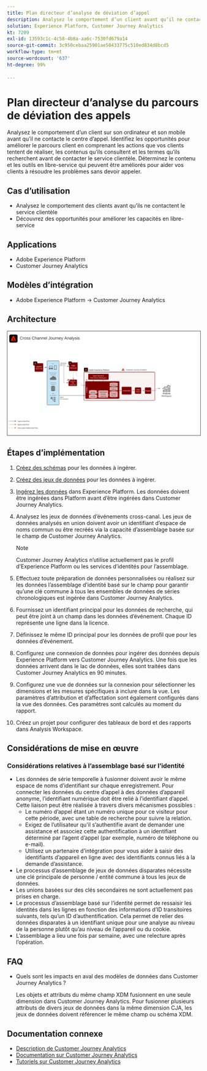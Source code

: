 ```yaml
---
title: Plan directeur d’analyse de déviation d’appel
description: Analysez le comportement d’un client avant qu’il ne contacte le centre d’appel.
solution: Experience Platform, Customer Journey Analytics
kt: 7209
exl-id: 13593c1c-4c58-4b8a-aa6c-7530fd679a14
source-git-commit: 3c950cebaa25901ae50433775c510ed834d8bcd5
workflow-type: tm+mt
source-wordcount: '637'
ht-degree: 99%

---
```


# Plan directeur d’analyse du parcours de déviation des appels

Analysez le comportement d’un client sur son ordinateur et son mobile avant qu’il ne contacte le centre d’appel. Identifiez les opportunités pour améliorer le parcours client en comprenant les actions que vos clients tentent de réaliser, les contenus qu’ils consultent et les termes qu’ils recherchent avant de contacter le service clientèle. Déterminez le contenu et les outils en libre-service qui peuvent être améliorés pour aider vos clients à résoudre les problèmes sans devoir appeler.

## Cas d’utilisation

* Analysez le comportement des clients avant qu’ils ne contactent le service clientèle
* Découvrez des opportunités pour améliorer les capacités en libre-service

## Applications

* Adobe Experience Platform
* Customer Journey Analytics

## Modèles d’intégration

* Adobe Experience Platform → Customer Journey Analytics

## Architecture

<img src="assets/CJA.svg" alt="Architecture de référence pour le plan directeur de Customer Journey Analytics" style="border:1px solid #4a4a4a" />

## Étapes d’implémentation

1. [Créez des schémas](https://experienceleague.adobe.com/?recommended=ExperiencePlatform-D-1-2021.1.xdm) pour les données à ingérer.
1. [Créez des jeux de données](https://experienceleague.adobe.com/docs/platform-learn/tutorials/data-ingestion/create-datasets-and-ingest-data.html?lang=fr) pour les données à ingérer.
1. [Ingérez les données](https://experienceleague.adobe.com/?recommended=ExperiencePlatform-D-1-2020.1.dataingestion&amp;lang=fr) dans Experience Platform.
Les données doivent être ingérées dans Platform avant d’être ingérées dans Customer Journey Analytics.
1. Analysez les jeux de données d’événements cross-canal.
Les jeux de données analysés en union doivent avoir un identifiant d’espace de noms commun ou être recréés via la capacité d’assemblage basée sur le champ de Customer Journey Analytics. 

   >[!NOTE]
   >
   >Customer Journey Analytics n’utilise actuellement pas le profil d’Experience Platform ou les services d’identités pour l’assemblage.

1. Effectuez toute préparation de données personnalisées ou réalisez sur les données l’assemblage d’identité basé sur le champ pour garantir qu’une clé commune à tous les ensembles de données de séries chronologiques est ingérée dans Customer Journey Analytics.
1. Fournissez un identifiant principal pour les données de recherche, qui peut être joint à un champ dans les données d’événement. Chaque ID représente une ligne dans la licence.
1. Définissez le même ID principal pour les données de profil que pour les données d’événement.
1. Configurez une connexion de données pour ingérer des données depuis Experience Platform vers Customer Journey Analytics. Une fois que les données arrivent dans le lac de données, elles sont traitées dans Customer Journey Analytics en 90 minutes.
1. Configurez une vue de données sur la connexion pour sélectionner les dimensions et les mesures spécifiques à inclure dans la vue. Les paramètres d’attribution et d’affectation sont également configurés dans la vue des données. Ces paramètres sont calculés au moment du rapport.
1. Créez un projet pour configurer des tableaux de bord et des rapports dans Analysis Workspace.

## Considérations de mise en œuvre

### Considérations relatives à l’assemblage basé sur l’identité

* Les données de série temporelle à fusionner doivent avoir le même espace de noms d’identifiant sur chaque enregistrement. Pour connecter les données du centre d’appel à des données d’appareil anonyme, l’identifiant numérique doit être relié à l’identifiant d’appel. Cette liaison peut être réalisée à travers divers mécanismes possibles :
   * Le numéro d’appel étant un numéro unique pour ce visiteur pour cette période, avec une table de recherche pour suivre la relation.
   * Exigez de l’utilisateur qu’il s’authentifie avant de demander une assistance et associez cette authentification à un identifiant déterminé par l’agent d’appel (par exemple, numéro de téléphone ou e-mail).
   * Utilisez un partenaire d’intégration pour vous aider à saisir des identifiants d’appareil en ligne avec des identifiants connus liés à la demande d’assistance.
* Le processus d’assemblage de jeux de données disparates nécessite une clé principale de personne / entité commune à tous les jeux de données.
* Les unions basées sur des clés secondaires ne sont actuellement pas prises en charge.
* Le processus d’assemblage basé sur l’identité permet de ressaisir les identités dans les lignes en fonction des informations d’ID transitoires suivants, tels qu’un ID d’authentification. Cela permet de relier des données disparates à un identifiant unique pour une analyse au niveau de la personne plutôt qu’au niveau de l’appareil ou du cookie.
* L’assemblage a lieu une fois par semaine, avec une relecture après l’opération.

## FAQ

* Quels sont les impacts en aval des modèles de données dans Customer Journey Analytics ?

   Les objets et attributs du même champ XDM fusionnent en une seule dimension dans Customer Journey Analytics. Pour fusionner plusieurs attributs de divers jeux de données dans la même dimension CJA, les jeux de données doivent référencer le même champ ou schéma XDM.

## Documentation connexe

* [Description de Customer Journey Analytics](https://helpx.adobe.com/fr/legal/product-descriptions/customer-journey-analytics.html)
* [Documentation sur Customer Journey Analytics](https://experienceleague.adobe.com/docs/customer-journey-analytics.html?lang=fr)
* [Tutoriels sur Customer Journey Analytics](https://experienceleague.adobe.com/docs/customer-journey-analytics-learn/tutorials/overview.html?lang=fr)

